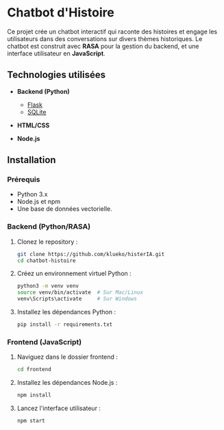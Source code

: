 # Chatbot d'Histoire

Ce projet crée un chatbot interactif qui raconte des histoires et engage les utilisateurs dans des conversations sur divers thèmes historiques. Le chatbot est construit avec **RASA** pour la gestion du backend, et une interface utilisateur en **JavaScript**.

## Technologies utilisées

- **Backend (Python)**
  - [Flask](https://flask.palletsprojects.com/)
  - [SQLite](https://www.sqlite.org/)

- **HTML/CSS**
- **Node.js**

## Installation

### Prérequis

- Python 3.x
- Node.js et npm
- Une base de données vectorielle.
<!-- SGBDR à déterminer -->

### Backend (Python/RASA)

1. Clonez le repository :
    ```bash
    git clone https://github.com/klueko/histerIA.git
    cd chatbot-histoire
    ```

2. Créez un environnement virtuel Python :
    ```bash
    python3 -m venv venv
    source venv/bin/activate  # Sur Mac/Linux
    venv\Scripts\activate     # Sur Windows
    ```

3. Installez les dépendances Python :
    ```bash
    pip install -r requirements.txt
    ```

<!-- 5. Configurez la base de données (SQLite/PostgreSQL) : -->
<!-- à faire -->

### Frontend (JavaScript)

1. Naviguez dans le dossier frontend :
    ```bash
    cd frontend
    ```

2. Installez les dépendances Node.js :
    ```bash
    npm install
    ```

3. Lancez l'interface utilisateur :
    ```bash
    npm start
    ```

    <!-- L'application sera accessible à `http://localhost:`. -->

